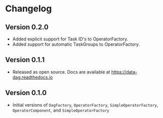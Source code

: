 # Changelog

## Version 0.2.0

- Added explicit support for Task ID's to OperatorFactory.
- Added support for automatic TaskGroups to OperatorFactory.

## Version 0.1.1

- Released as open source. Docs are available at https://data-dag.readthedocs.io

## Version 0.1.0

- Initial versions of `DagFactory`, `OperatorFactory`, `SimpleOperatorFactory`, `OperatorComponent`, and `SimpleOperatorFactory`
